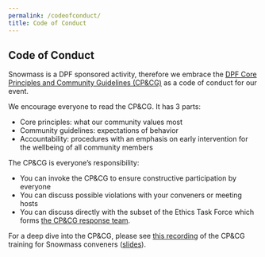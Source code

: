 ```yaml
---
permalink: /codeofconduct/
title: Code of Conduct
---
```


## Code of Conduct

Snowmass is a DPF sponsored activity, therefore we embrace the [DPF Core Principles and Community Guidelines (CP&CG)](/assets/docs/DPF-CPCG-05.03.2022.pdf) as a code of conduct for our event.

We encourage everyone to read the CP&CG.  It has 3 parts:

- Core principles: what our community values most
- Community guidelines: expectations of behavior 
- Accountability: procedures with an emphasis on early intervention for the wellbeing of all community members

The CP&CG is everyone’s responsibility:

- You can invoke the CP&CG to ensure constructive participation by everyone
- You can discuss possible violations with your conveners or meeting hosts
- You can discuss directly with the subset of the Ethics Task Force which forms [the CP&CG response team](https://snowmass21.org/cpcg/start).  

For a deep dive into the CP&CG, please see [this recording](https://indico.fnal.gov/event/23818/contributions/197448/attachments/134659/167078/go) of the CP&CG training for Snowmass conveners ([slides](https://indico.fnal.gov/event/23818/contributions/197448/attachments/134659/166732/cpcgtraning.pdf)). 